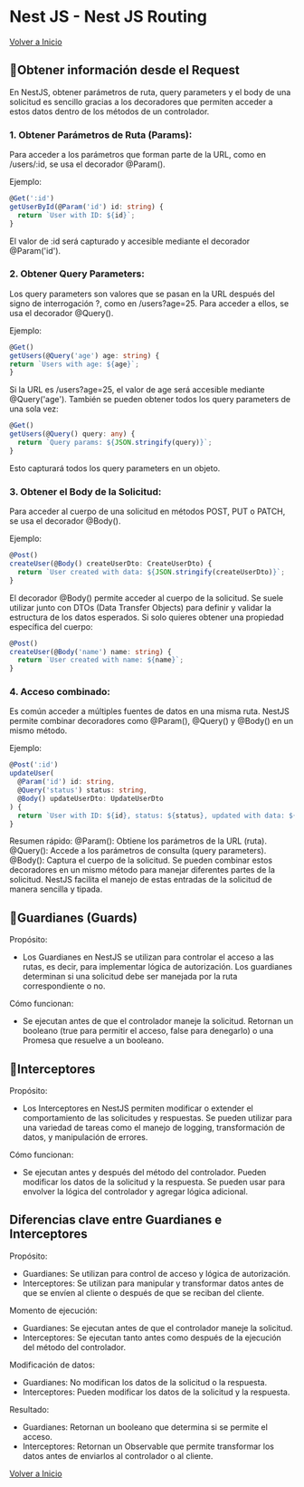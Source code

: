 # Nest JS - Nest JS Routing

[Volver a Inicio](../../README.md)

## 🎯Obtener información desde el Request

En NestJS, obtener parámetros de ruta, query parameters y el body de una solicitud es sencillo gracias a los decoradores que permiten acceder a estos datos dentro de los métodos de un controlador.

### 1. Obtener Parámetros de Ruta (Params):

Para acceder a los parámetros que forman parte de la URL, como en /users/:id, se usa el decorador @Param().

Ejemplo:

```ts
@Get(':id')
getUserById(@Param('id') id: string) {
  return `User with ID: ${id}`;
}
```

El valor de :id será capturado y accesible mediante el decorador @Param('id').

### 2. Obtener Query Parameters:

Los query parameters son valores que se pasan en la URL después del signo de interrogación ?, como en /users?age=25. Para acceder a ellos, se usa el decorador @Query().

Ejemplo:

```ts
@Get()
getUsers(@Query('age') age: string) {
return `Users with age: ${age}`;
}
```

Si la URL es /users?age=25, el valor de age será accesible mediante @Query('age').
También se pueden obtener todos los query parameters de una sola vez:

```ts
@Get()
getUsers(@Query() query: any) {
  return `Query params: ${JSON.stringify(query)}`;
}
```

Esto capturará todos los query parameters en un objeto.

### 3. Obtener el Body de la Solicitud:

Para acceder al cuerpo de una solicitud en métodos POST, PUT o PATCH, se usa el decorador @Body().

Ejemplo:

```ts
@Post()
createUser(@Body() createUserDto: CreateUserDto) {
  return `User created with data: ${JSON.stringify(createUserDto)}`;
}
```

El decorador @Body() permite acceder al cuerpo de la solicitud. Se suele utilizar junto con DTOs (Data Transfer Objects) para definir y validar la estructura de los datos esperados.
Si solo quieres obtener una propiedad específica del cuerpo:

```ts
@Post()
createUser(@Body('name') name: string) {
  return `User created with name: ${name}`;
}
```

### 4. Acceso combinado:

Es común acceder a múltiples fuentes de datos en una misma ruta. NestJS permite combinar decoradores como @Param(), @Query() y @Body() en un mismo método.

Ejemplo:

```ts
@Post(':id')
updateUser(
  @Param('id') id: string,
  @Query('status') status: string,
  @Body() updateUserDto: UpdateUserDto
) {
  return `User with ID: ${id}, status: ${status}, updated with data: ${JSON.stringify(updateUserDto)}`;
}
```

Resumen rápido:
@Param(): Obtiene los parámetros de la URL (ruta).
@Query(): Accede a los parámetros de consulta (query parameters).
@Body(): Captura el cuerpo de la solicitud.
Se pueden combinar estos decoradores en un mismo método para manejar diferentes partes de la solicitud.
NestJS facilita el manejo de estas entradas de la solicitud de manera sencilla y tipada.

## 🎯Guardianes (Guards)

Propósito:

- Los Guardianes en NestJS se utilizan para controlar el acceso a las rutas, es decir, para implementar lógica de autorización. Los guardianes determinan si una solicitud debe ser manejada por la ruta correspondiente o no.

Cómo funcionan:

- Se ejecutan antes de que el controlador maneje la solicitud.
  Retornan un booleano (true para permitir el acceso, false para denegarlo) o una Promesa que resuelve a un booleano.

## 🎯Interceptores

Propósito:

- Los Interceptores en NestJS permiten modificar o extender el comportamiento de las solicitudes y respuestas. Se pueden utilizar para una variedad de tareas como el manejo de logging, transformación de datos, y manipulación de errores.

Cómo funcionan:

- Se ejecutan antes y después del método del controlador.
  Pueden modificar los datos de la solicitud y la respuesta.
  Se pueden usar para envolver la lógica del controlador y agregar lógica adicional.

## Diferencias clave entre Guardianes e Interceptores

Propósito:

- Guardianes: Se utilizan para control de acceso y lógica de autorización.
- Interceptores: Se utilizan para manipular y transformar datos antes de que se envíen al cliente o después de que se reciban del cliente.

Momento de ejecución:

- Guardianes: Se ejecutan antes de que el controlador maneje la solicitud.
- Interceptores: Se ejecutan tanto antes como después de la ejecución del método del controlador.

Modificación de datos:

- Guardianes: No modifican los datos de la solicitud o la respuesta.
- Interceptores: Pueden modificar los datos de la solicitud y la respuesta.

Resultado:

- Guardianes: Retornan un booleano que determina si se permite el acceso.
- Interceptores: Retornan un Observable que permite transformar los datos antes de enviarlos al controlador o al cliente.

[Volver a Inicio](../../README.md)
